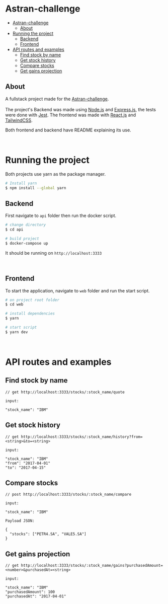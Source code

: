 # Astran-challenge

- [Astran-challenge](#astran-challenge)
  - [About](#about)
- [Running the project](#running-the-project)
  - [Backend](#backend)
  - [Frontend](#frontend)
- [API routes and examples](#api-routes-and-examples)
  - [Find stock by name](#find-stock-by-name)
  - [Get stock history](#get-stock-history)
  - [Compare stocks](#compare-stocks)
  - [Get gains projection](#get-gains-projection)

## About

A fullstack project made for the [Astran-challenge](https://github.com/Astransat/Desafio-Astran).
<br><br>
The project's Backend was made using [Node.js](https://nodejs.org/en/) and [Express.js](https://expressjs.com/), the tests were done with [Jest](https://jestjs.io/). The frontend was made with [React.js](https://reactjs.org/) and [TailwindCSS](https://tailwindui.com/).

Both frontend and backend have README explaining its use.

<br>

# Running the project

Both projects use yarn as the package manager.

```bash
# Install yarn
$ npm install --global yarn
```

## Backend

First navigate to `api` folder then run the docker script.

```bash
# change directory
$ cd api

# build project
$ docker-compose up
```

It should be running on `http://localhost:3333`

<br>

## Frontend

To start the application, navigate to `web` folder and run the start script.

```bash
# on project root folder
$ cd web

# install dependencies
$ yarn

# start script
$ yarn dev
```

<br>

# API routes and examples

## Find stock by name

```
// get http://localhost:3333/stocks/:stock_name/quote

input:

"stock_name": "IBM"
```

## Get stock history
```
// get http://localhost:3333/stocks/:stock_name/history?from=<string>&to=<string>

input:

"stock_name": "IBM"
"from": "2017-04-01" 
"to": "2017-04-15"
```

## Compare stocks
```
// post http://localhost:3333/stocks/:stock_name/compare

input:

"stock_name": "IBM"

Payload JSON:

{
  "stocks": ["PETR4.SA", "VALE5.SA"]
}
```

## Get gains projection
```
// get http://localhost:3333/stocks/:stock_name/gains?purchasedAmount=<number>&purchasedAt=<string>

input:

"stock_name": "IBM"
"purchasedAmount": 100
"purchasedAt": "2017-04-01"
```
